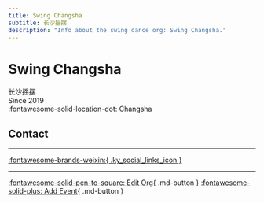 ```yaml
---
title: Swing Changsha
subtitle: 长沙摇摆
description: "Info about the swing dance org: Swing Changsha."
---
```


# Swing Changsha

长沙摇摆  
Since 2019  
:fontawesome-solid-location-dot: Changsha  


## Contact


---

 [:fontawesome-brands-weixin:{ .ky_social_links_icon }](# "长沙摇摆Swing Changsha")

---

[:fontawesome-solid-pen-to-square: Edit Org](https://github.com/swingdance/orgs/issues/new?assignees=&labels=update+org&projects=&template=03-update_entity.yml&title=Update%20Org%3A%20zh_CN%20%E2%80%A2%20Swing%20Changsha&region=zh_CN&id=swing-chang-sha&name=Swing%20Changsha){ .md-button } [:fontawesome-solid-plus: Add Event](https://github.com/swingdance/events/issues/new?assignees=&labels=add+event&projects=&template=02-add_entity.yml&title=Add%20Event%3A%20zh_CN%20%E2%80%A2%20%3CName%3E&region=zh_CN&province=Hunan&city=Changsha&org_id=swing-chang-sha){ .md-button }
